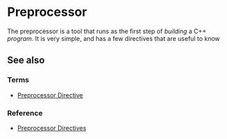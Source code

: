 # Preprocessor

The preprocessor is a tool that runs as the first step of *building* a C++ *program*. It is very simple, and has a few directives that are useful to know

## See also

### Terms

- [Preprocessor Directive](preprocessor_directive.md)

### Reference

- [Preprocessor Directives](../reference/preprocessor_directives.md)